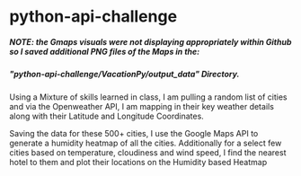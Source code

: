 # python-api-challenge

##### NOTE: the Gmaps visuals were not displaying appropriately within Github so I saved additional PNG files of the Maps in the:
##### "python-api-challenge/VacationPy/output_data" Directory.

Using a Mixture of skills learned in class, I am pulling a random list of cities and via the Openweather API, I am mapping in their key weather details along with their Latitude and Longitude Coordinates.



Saving the data for these 500+ cities, I use the Google Maps API to generate a humidity heatmap of all the cities.  Additionally for a select few cities based on temperature, cloudiness and wind speed, I find the nearest hotel to them and plot their locations on the Humidity based Heatmap
